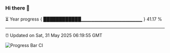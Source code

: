 ### Hi there 👋

⏳ Year progress { ████████████▁▁▁▁▁▁▁▁▁▁▁▁▁▁▁▁▁▁ } 41.17 %

---

⏰ Updated on Sat, 31 May 2025 06:19:55 GMT

![Progress Bar CI](https://github.com/liununu/liununu/workflows/Progress%20Bar%20CI/badge.svg)
